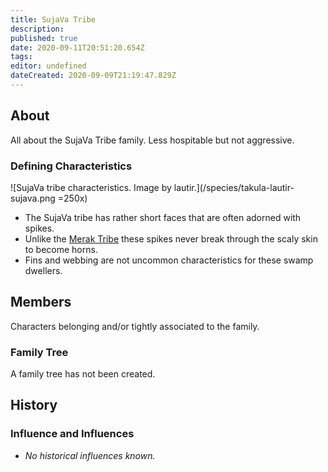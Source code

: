 ```yaml
---
title: SujaVa Tribe
description: 
published: true
date: 2020-09-11T20:51:20.654Z
tags: 
editor: undefined
dateCreated: 2020-09-09T21:19:47.829Z
---
```


## About

All about the SujaVa Tribe family. Less hospitable but not aggressive.

### Defining Characteristics

![SujaVa tribe characteristics. Image by lautir.](/species/takula-lautir-sujava.png =250x)

- The SujaVa tribe has rather short faces that are often adorned with spikes.
- Unlike the [Merak Tribe](/genealogy/merak-tribe/) these spikes never break through the scaly skin to become horns.
- Fins and webbing are not uncommon characteristics for these swamp dwellers.

## Members

Characters belonging and/or tightly associated to the family.

### Family Tree

A family tree has not been created.

## History

### Influence and Influences

- *No historical influences known.*